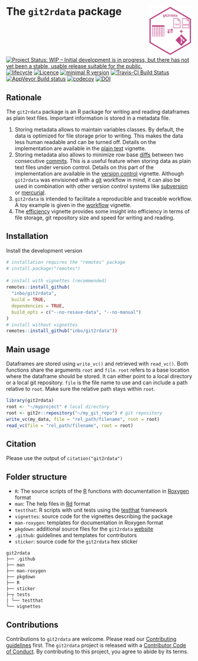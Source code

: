 # The `git2rdata` package <img src="man/figures/logo.png" align="right" alt="" width="120" />

[![Project Status: WIP – Initial development is in progress, but there has not yet been a stable, usable release suitable for the public.](https://www.repostatus.org/badges/latest/wip.svg)](https://www.repostatus.org/#wip)
[![lifecycle](https://img.shields.io/badge/lifecycle-experimental-orange.svg)](https://www.tidyverse.org/lifecycle/#experimental)
[![Licence](https://img.shields.io/badge/licence-GPL--3-blue.svg)](https://www.gnu.org/licenses/gpl-3.0.en.html)
[![minimal R version](https://img.shields.io/badge/R%3E%3D-3.4.0-6666ff.svg)](https://cran.r-project.org/)
[![Travis-CI Build Status](https://travis-ci.org/inbo/git2rdata.svg?branch=master)](https://travis-ci.org/inbo/git2rdata)
[![AppVeyor Build status](https://ci.appveyor.com/api/projects/status/a3idhi9f6ls9xu8r/branch/master?svg=true)](https://ci.appveyor.com/project/ThierryO/git2rdata/branch/master)
[![codecov](https://codecov.io/gh/inbo/git2rdata/branch/master/graph/badge.svg)](https://codecov.io/gh/inbo/git2rdata)
[![DOI](https://zenodo.org/badge/147685405.svg)](https://zenodo.org/badge/latestdoi/147685405)
## Rationale

The `git2rdata` package is an R package for writing and reading dataframes as plain text files. Important information is stored in a metadata file.

1. Storing metadata allows to maintain variables classes. By default, the data is optimized for file storage prior to writing. This makes the data less human readable and can be turned off. Details on the implementation are available in the [plain text](https://inbo.github.io/git2rdata/articles/plain_text.html) vignette.
1. Storing metadata also allows to minimize row base [diffs](https://en.wikipedia.org/wiki/Diff) between two consecutive [commits](https://en.wikipedia.org/wiki/Commit_(version_control)). This is a useful feature when storing data as plain text files under version control. Details on this part of the implementation are available in the [version control](https://inbo.github.io/git2rdata/articles/version_control.html) vignette. Although `git2rdata` was envisioned with a [git](https://git-scm.com/) workflow in mind, it can also be used in combination with other version control systems like [subversion](https://subversion.apache.org/) or [mercurial](https://www.mercurial-scm.org/).
1. `git2rdata` is intended to facilitate a reproducible and traceable workflow. A toy example is given in the [workflow](https://inbo.github.io/git2rdata/articles/workflow.html) vignette.
1. The [efficiency](https://inbo.github.io/git2rdata/articles/efficiency.html) vignette provides some insight into efficiency in terms of file storage, git repository size and speed for writing and reading.

## Installation

Install the development version

```r
# installation requires the "remotes" package
# install.package("remotes")

# install with vignettes (recommended)
remotes::install_github(
  "inbo/git2rdata", 
  build = TRUE, 
  dependencies = TRUE, 
  build_opts = c("--no-resave-data", "--no-manual")
)
# install without vignettes
remotes::install_github("inbo/git2rdata"))
```

## Main usage

Dataframes are stored using `write_vc()` and retrieved with `read_vc()`. Both functions share the arguments `root` and `file`. `root` refers to a base location where the dataframe should be stored. It can either point to a local directory or a local git repository. `file` is the file name to use and can include a path relative to `root`. Make sure the relative path stays within `root`.

```r
library(git2rdata)
root <- "~/myproject" # local directory
root <- git2r::repository("~/my_git_repo") # git repository
write_vc(my_data, file = "rel_path/filename", root = root)
read_vc(file = "rel_path/filename", root = root)
```

## Citation

Please use the output of `citation("git2rdata")`

## Folder structure

- `R`: The source scripts of the [R](https://cran.r-project.org/) functions with documentation in [Roxygen](https://github.com/klutometis/roxygen) format
- `man`: The help files in [Rd](https://cran.r-project.org/doc/manuals/r-release/R-exts.html#Rd-format) format
- `testthat`: R scripts with unit tests using the [testthat](http://testthat.r-lib.org/) framework
- `vignettes`: source code for the vignettes describing the package
- `man-roxygen`: templates for documentation in Roxygen format
- `pkgdown`: additional source files for the `git2rdata` [website](https://inbo.github.io/git2rdata/)
- `.github`: guidelines and templates for contributors
- `sticker`: source code for the `git2rdata` hex sticker

```
git2rdata
├── .github 
├── man 
├── man-roxygen 
├── pkgdown
├── R
├── sticker
├─┬ tests
│ └── testthat
└── vignettes
```

## Contributions

Contributions to `git2rdata` are welcome. Please read our [Contributing guidelines](.github/CONTRIBUTING.md) first. The `git2rdata` project is released with a [Contributor Code of Conduct](.github/CODE_OF_CONDUCT.md). By contributing to this project, you agree to abide by its terms.
